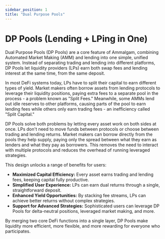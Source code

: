```yaml
---
sidebar_position: 1
title: "Dual Purpose Pools"
---
```


# DP Pools (Lending + LPing in One)
Dual Purpose Pools (DP Pools) are a core feature of Ammalgam, combining Automated Market Making (AMM) and lending into one simple, unified system. Instead of separating trading and lending into different platforms, DP Pools let liquidity providers (LPs) earn both swap fees and lending interest at the same time, from the same deposit.

In most DeFi systems today, LPs have to split their capital to earn different types of yield. Market makers often borrow assets from lending protocols to leverage their liquidity positions, paying extra fees to a separate pool in the process - a problem known as "Split Fees." Meanwhile, some AMMs lend out idle reserves to other platforms, causing parts of the pool to earn lending fees while others only earn trading fees - an inefficiency called "Split Capital."

DP Pools solve both problems by letting every asset work on both sides at once. LPs don't need to move funds between protocols or choose between trading and lending returns. Market makers can borrow directly from the pools they help supply, paying only the spread between what they earn as lenders and what they pay as borrowers. This removes the need to interact with multiple protocols and reduces the overhead of running leveraged strategies.

This design unlocks a range of benefits for users:

- **Maximized Capital Efficiency:** Every asset earns trading and lending fees, keeping capital fully productive.
- **Simplified User Experience:** LPs can earn dual returns through a single, straightforward deposit.
- **Enhanced Yield Opportunities:** By stacking fee streams, LPs can achieve better returns without complex strategies.
- **Support for Advanced Strategies:** Sophisticated users can leverage DP Pools for delta-neutral positions, leveraged market making, and more.

By merging two core DeFi functions into a single layer, DP Pools make liquidity more efficient, more flexible, and more rewarding for everyone who participates.
